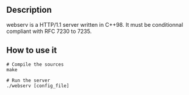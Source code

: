## Description

webserv is a HTTP/1.1 server written in C++98. It must be conditionnal compliant with RFC 7230 to 7235.

## How to use it

```shell
# Compile the sources
make
```
```shell
# Run the server
./webserv [config_file]
```
